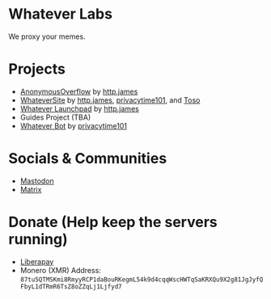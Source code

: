 # Whatever Labs

We proxy your memes.


# Projects

- [AnonymousOverflow](https://github.com/httpjamesm/AnonymousOverflow) by [http.james](https://httpjames.space)
- [WhateverSite](https://github.com/WhateverLabs/WhateverSite) by [http.james](https://httpjames.space), [privacytime101](https://github.com/privacytime101), and [Toso](https://github.com/Tosoju)
- [Whatever Launchpad](https://github.com/httpjamesm/launchpad-redirects) by [http.james](https://httpjames.space)
- Guides Project (TBA)
- [Whatever Bot](https://github.com/WhateverLabs/WhateverBot) by [privacytime101](https://github.com/privacytime101)


# Socials & Communities

- <a rel="me" href="https://noc.social/@whatever">Mastodon</a>
- [Matrix](https://matrix.to/#/#whatever:matrix.httpjames.space)


# Donate (Help keep the servers running)

- [Liberapay](https://liberapay.com/whateversocial)
- Monero (XMR) Address: `87tu5QTMSKmi8RmyyRCP1daBouRKegmL54k9d4cqqWscHWTqSaKRXQu9X2g81JgJyfQFbyL1dTRmR6TsZ8oZZqLj1Ljfyd7`
